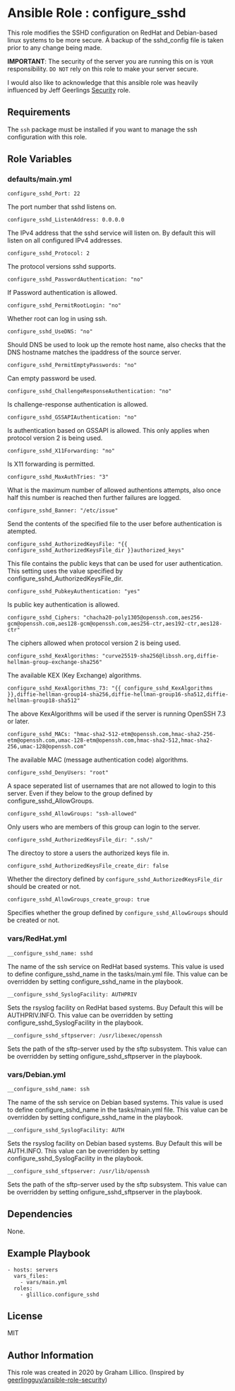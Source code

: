 # Ansible Role : configure_sshd

This role modifies the SSHD configuration on RedHat and Debian-based linux systems to be more secure.  A backup of the sshd_config file is taken prior to any change being made.

**IMPORTANT**:
The security of the server you are running this on is `YOUR` responsibility. `DO NOT` rely on this role to make your server secure.

I would also like to acknowledge that this ansible role was heavily influenced by Jeff Geerlings [Security](https://galaxy.ansible.com/geerlingguy/security) role.

## Requirements

The `ssh` package must be installed if you want to manage the ssh configuration with this role.

## Role Variables

### defaults/main.yml

    configure_sshd_Port: 22

The port number that sshd listens on.

    configure_sshd_ListenAddress: 0.0.0.0

The IPv4 address that the sshd service will listen on. By default this will listen on all configured IPv4 addresses.

    configure_sshd_Protocol: 2

The protocol versions sshd supports.

    configure_sshd_PasswordAuthentication: "no"

If Password authentication is allowed.

    configure_sshd_PermitRootLogin: "no"

Whether root can log in using ssh.

    configure_sshd_UseDNS: "no"

Should DNS be used to look up the remote host name, also checks that the DNS hostname matches the ipaddress of the source server.

    configure_sshd_PermitEmptyPasswords: "no"

Can empty password be used.

    configure_sshd_ChallengeResponseAuthentication: "no"

Is challenge-response authentication is allowed.

    configure_sshd_GSSAPIAuthentication: "no"

Is authentication based on GSSAPI is allowed. This only applies when protocol version 2 is being used.

    configure_sshd_X11Forwarding: "no"

Is X11 forwarding is permitted.

    configure_sshd_MaxAuthTries: "3"

What is the maximum number of allowed authentions attempts, also once half this number is reached then further failures are logged.

    configure_sshd_Banner: "/etc/issue"

Send the contents of the specified file to the user before authentication is atempted.

    configure_sshd_AuthorizedKeysFile: "{{ configure_sshd_AuthorizedKeysFile_dir }}authorized_keys"

This file contains the public keys that can be used for user authentication.  This setting uses the value specified by configure_sshd_AuthorizedKeysFile_dir.

    configure_sshd_PubkeyAuthentication: "yes"

Is public key authentication is allowed.

    configure_sshd_Ciphers: "chacha20-poly1305@openssh.com,aes256-gcm@openssh.com,aes128-gcm@openssh.com,aes256-ctr,aes192-ctr,aes128-ctr"

The ciphers allowed when protocol version 2 is being used.

    configure_sshd_KexAlgorithms: "curve25519-sha256@libssh.org,diffie-hellman-group-exchange-sha256"

The available KEX (Key Exchange) algorithms.

    configure_sshd_KexAlgorithms_73: "{{ configure_sshd_KexAlgorithms }},diffie-hellman-group14-sha256,diffie-hellman-group16-sha512,diffie-hellman-group18-sha512"

The above KexAlgorithms will be used if the server is running OpenSSH 7.3 or later.

    configure_sshd_MACs: "hmac-sha2-512-etm@openssh.com,hmac-sha2-256-etm@openssh.com,umac-128-etm@openssh.com,hmac-sha2-512,hmac-sha2-256,umac-128@openssh.com"

The available MAC (message authentication code) algorithms.

    configure_sshd_DenyUsers: "root"

A space seperated list of usernames that are not allowed to login to this server.  Even if they below to the group defined by configure_sshd_AllowGroups.

    configure_sshd_AllowGroups: "ssh-allowed"

Only users who are members of this group can login to the server.

    configure_sshd_AuthorizedKeysFile_dir: ".ssh/"

The directoy to store a users the authorized keys file in.

    configure_sshd_AuthorizedKeysFile_create_dir: false

Whether the directory defined by `configure_sshd_AuthorizedKeysFile_dir` should be created or not.

    configure_sshd_AllowGroups_create_group: true

Specifies whether the group defined by `configure_sshd_AllowGroups` should be created or not.

### vars/RedHat.yml

    __configure_sshd_name: sshd

The name of the ssh service on RedHat based systems.  This value is used to define configure_sshd_name in the tasks/main.yml file.  This value can be overridden by setting configure_sshd_name in the playbook.

    __configure_sshd_SyslogFacility: AUTHPRIV

Sets the rsyslog facility on RedHat based systems.  Buy Default this will be AUTHPRIV.INFO.  This value can be overridden by setting configure_sshd_SyslogFacility in the playbook.

    __configure_sshd_sftpserver: /usr/libexec/openssh

Sets the path of the sftp-server used by the sftp subsystem.  This value can be overridden by setting onfigure_sshd_sftpserver in the playbook.

### vars/Debian.yml

    __configure_sshd_name: ssh

The name of the ssh service on Debian based systems.  This value is used to define configure_sshd_name in the tasks/main.yml file.  This value can be overridden by setting configure_sshd_name in the playbook.

    __configure_sshd_SyslogFacility: AUTH

Sets the rsyslog facility on Debian based systems. Buy Default this will be AUTH.INFO.  This value can be overridden by setting configure_sshd_SyslogFacility in the playbook.

    __configure_sshd_sftpserver: /usr/lib/openssh

Sets the path of the sftp-server used by the sftp subsystem.  This value can be overridden by setting onfigure_sshd_sftpserver in the playbook.

## Dependencies

None.

## Example Playbook

    - hosts: servers
      vars_files:
        - vars/main.yml
      roles:
        - glillico.configure_sshd

## License

MIT

## Author Information

This role was created in 2020 by Graham Lillico. (Inspired by [geerlingguy/ansible-role-security](https://github.com/geerlingguy/ansible-role-security))

